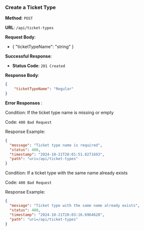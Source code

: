 ### Create a Ticket Type

**Method**: `POST`

**URL**: `/api/ticket-types`

**Request Body**:

- { "ticketTypeName": "string" }

**Successful Response**:

- **Status Code**: `201 Created`

**Response Body**:

```json
{
    "ticketTypeName": "Regular"
}

```

**Error Responses** :

Condition: If the ticket type name is missing or empty

Code: ```400 Bad Request```

Response Example:

```json
{
  "message": "Ticket type name is required",
  "status": 400,
  "timestamp": "2024-10-21T20:01:51.8271693",
  "path": "uri=/api/ticket-types"
}
```

Condition: If a ticket type with the same name already exists

Code: ```400 Bad Request```

Response Example:

```json
{
  "message": "Ticket type with the same name already exists",
  "status": 400,
  "timestamp": "2024-10-21T20:03:16.6964628",
  "path": "uri=/api/ticket-types"
}
```
